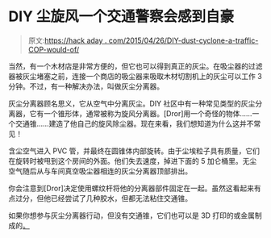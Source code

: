# DIY 尘旋风一个交通警察会感到自豪

> 原文:[https://hack aday . com/2015/04/26/DIY-dust-cyclone-a-traffic-COP-would-of/](https://hackaday.com/2015/04/26/diy-dust-cyclone-a-traffic-cop-would-be-proud-of/)

当然，有一个木材店是非常方便的，但它也可以得到真正的灰尘。在吸尘器的过滤器被灰尘堵塞之前，连接一个商店的吸尘器来吸取木材切割机上的灰尘可以工作 3 分钟。不过，有一种解决办法，叫做灰尘分离器。

灰尘分离器顾名思义，它从空气中分离灰尘。DIY 社区中有一种常见类型的灰尘分离器，它有一个锥形体，通常被称为旋风分离器。[Dror]用一个奇怪的物体……一个交通锥……建造了他自己的旋风除尘器。现在来看，我们想知道为什么这并不常见！

含尘空气进入 PVC 管，并最终在圆锥体内部旋转。由于尘埃粒子具有质量，它们在旋转时被甩到这个房间的外面。他们失去速度，掉进下面的 5 加仑桶里。无尘空气随后从与车间真空吸尘器相连的灰尘分离器顶部排出。

你会注意到[Dror]决定使用螺纹杆将他的分离器部件固定在一起。虽然这看起来有点过分，但他已经尝试了几种胶水，但都无法粘住交通锥。

如果你想参与灰尘分离器行动，但没有交通锥，它们也可以是 3D 打印的或金属制成的[。](http://hackaday.com/2014/02/24/cyclone-dust-collector-requires-no-bags-or-filters/)